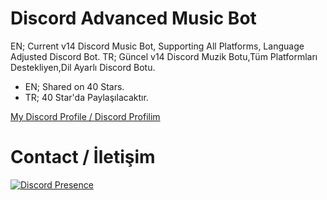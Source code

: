 # Discord Advanced Music Bot

EN; Current v14 Discord Music Bot, Supporting All Platforms, Language Adjusted Discord Bot.
TR; Güncel v14 Discord Muzik Botu,Tüm Platformları Destekliyen,Dil Ayarlı Discord Botu.

- EN; Shared on 40 Stars.
- TR; 40 Star'da Paylaşılacaktır.

[ My Discord Profile / Discord Profilim ](https://discord.com/users/928259219038302258)

# Contact / İletişim
[![Discord Presence](https://lanyard-profile-readme.vercel.app/api/928259219038302258?hideDiscrim=true)](https://discord.com/users/928259219038302258)

